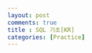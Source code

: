 ```yaml
---
layout: post
comments: true
title : SQL 기초[KR]
categories: [Practice]
---
```



<html>									<!-- html 의 시작 -->
	<head>										<!-- head 의시작 -->
		<title> SQL 기초</title>				<!-- 창의 제목이 됨 -->
		<meta charset="utf-8"> 							<!-- 한국어 지원 --> 
		<style>								
			h1 {
			  color: navy;
			  text-align: center;
			  margin-top: 70px

			}
			h2 {
			  color: navy
			  text-align: center;
			  font-size: 30px;
			  margin-top: 40px
			}
			h3 {
			  margin-right: : 100px;
			  margin-left: 100px;
			}
			h4 {
			  margin-right: : 100px;
			  margin-left: 100px;
			}
		</style>
	</head>										
	<body>										
		<center><span style="font-weight:bold;font-size:1em;line-height:1.0em;">Editted by YoungJin Kang</span></center>
		
		<center><h3> DBMS (Database Management System) : 데이터베이스 관리 시스템, 소프트웨어 </h3></center>

		<h4>MariaDB는 DBMS의 일종으로 MariaDB사에서 제작한 툴이다.<br>
			그 외 DBMS : MySQL, PostgreSQL, Oracle, SQL Server, DB2, Access, SQLite </h4>


		<a href="http://google.com"
		target="_blank">구글로 가는 링크</a> 				<!-- a 태그는 하이퍼 링크, target="_blank" 는 새창에서 열리게 하기 -->
		<p>												<!-- 문단만들기 -->
			<b>단축키 정리</b><br>
			ctrl+} = 전체 들여쓰기<br>
		</p>




<pre class="hljs" style="display: block; overflow-x: auto; padding: 0.5em; color: rgb(0, 0, 0); background: rgb(248, 248, 255);">Empty <span class="hljs-keyword" style="color: rgb(149, 65, 33);">set</span> (<span class="hljs-number" style="color: rgb(64, 160, 112);">0.001</span> sec)

MariaDB [<span class="hljs-keyword" style="color: rgb(149, 65, 33);">test</span>]&gt; <span class="hljs-keyword" style="color: rgb(149, 65, 33);">create</span> <span class="hljs-keyword" style="color: rgb(149, 65, 33);">table</span> mytab(bun <span class="hljs-built_in" style="color: rgb(0, 134, 179);">int</span>(<span class="hljs-number" style="color: rgb(64, 160, 112);">5</span>), irum <span class="hljs-built_in" style="color: rgb(0, 134, 179);">varchar</span>(<span class="hljs-number" style="color: rgb(64, 160, 112);">10</span>))<span class="hljs-keyword" style="color: rgb(149, 65, 33);">charset</span>=utf<span class="hljs-number" style="color: rgb(64, 160, 112);">-8</span>
    -&gt; ;
ERROR 1115 (42000): Unknown character <span class="hljs-keyword" style="color: rgb(149, 65, 33);">set</span>: <span class="hljs-string" style="color: rgb(33, 145, 97);">'utf'</span>
MariaDB [<span class="hljs-keyword" style="color: rgb(149, 65, 33);">test</span>]&gt;  <span class="hljs-keyword" style="color: rgb(149, 65, 33);">create</span> <span class="hljs-keyword" style="color: rgb(149, 65, 33);">table</span> mytab(bun <span class="hljs-built_in" style="color: rgb(0, 134, 179);">int</span>(<span class="hljs-number" style="color: rgb(64, 160, 112);">5</span>), irum <span class="hljs-built_in" style="color: rgb(0, 134, 179);">varchar</span>(<span class="hljs-number" style="color: rgb(64, 160, 112);">10</span>))<span class="hljs-keyword" style="color: rgb(149, 65, 33);">charset</span>=utf<span class="hljs-number" style="color: rgb(64, 160, 112);">-8</span>;
ERROR 1115 (42000): Unknown character <span class="hljs-keyword" style="color: rgb(149, 65, 33);">set</span>: <span class="hljs-string" style="color: rgb(33, 145, 97);">'utf'</span>
MariaDB [<span class="hljs-keyword" style="color: rgb(149, 65, 33);">test</span>]&gt;  <span class="hljs-keyword" style="color: rgb(149, 65, 33);">create</span> <span class="hljs-keyword" style="color: rgb(149, 65, 33);">table</span> mytab(bun <span class="hljs-built_in" style="color: rgb(0, 134, 179);">int</span>(<span class="hljs-number" style="color: rgb(64, 160, 112);">5</span>), irum <span class="hljs-built_in" style="color: rgb(0, 134, 179);">varchar</span>(<span class="hljs-number" style="color: rgb(64, 160, 112);">10</span>));
Query OK, 0 rows affected (0.013 sec)

MariaDB [test]&gt; desc mytab;
+<span class="hljs-comment" style="color: rgb(64, 128, 128); font-style: italic;">-------+-------------+------+-----+---------+-------+</span>
| Field | Type        | Null | Key | Default | Extra |
+<span class="hljs-comment" style="color: rgb(64, 128, 128); font-style: italic;">-------+-------------+------+-----+---------+-------+</span>
| bun   | int(5)      | YES  |     | NULL    |       |
| irum  | varchar(10) | YES  |     | NULL    |       |
+<span class="hljs-comment" style="color: rgb(64, 128, 128); font-style: italic;">-------+-------------+------+-----+---------+-------+</span>
2 rows in <span class="hljs-keyword" style="color: rgb(149, 65, 33);">set</span> (<span class="hljs-number" style="color: rgb(64, 160, 112);">0.011</span> sec)

MariaDB [<span class="hljs-keyword" style="color: rgb(149, 65, 33);">test</span>]&gt;
</pre>



	</body>										
</html>									
